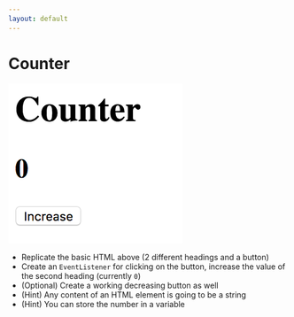 ```yaml
---
layout: default
---
```

# Counter

![Counter](../assets/counter.png)

- Replicate the basic HTML above (2 different headings and a button)
- Create an `EventListener` for clicking on the button, increase the value of
  the second heading (currently `0`)
- (Optional) Create a working decreasing button as well
- (Hint) Any content of an HTML element is going to be a string
- (Hint) You can store the number in a variable
